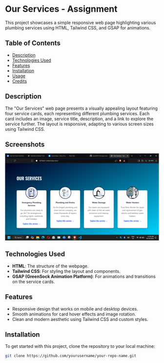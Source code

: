 # Our Services - Assignment

This project showcases a simple responsive web page highlighting various plumbing services using HTML, Tailwind CSS, and GSAP for animations.

## Table of Contents

- [Description](#description)
- [Technologies Used](#technologies-used)
- [Features](#features)
- [Installation](#installation)
- [Usage](#usage)
- [Credits](#credits)

## Description

The "Our Services" web page presents a visually appealing layout featuring four service cards, each representing different plumbing services. Each card includes an image, service title, description, and a link to explore the service further. The layout is responsive, adapting to various screen sizes using Tailwind CSS.

## Screenshots


![assignment](images/assignment.png)

## Technologies Used

- **HTML**: The structure of the webpage.
- **Tailwind CSS**: For styling the layout and components.
- **GSAP (GreenSock Animation Platform)**: For animations and transitions on the service cards.

## Features

- Responsive design that works on mobile and desktop devices.
- Smooth animations for card hover effects and image rotation.
- Clean and modern aesthetic using Tailwind CSS and custom styles.

## Installation

To get started with this project, clone the repository to your local machine:

```bash
git clone https://github.com/yourusername/your-repo-name.git
